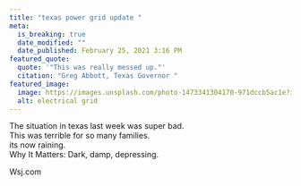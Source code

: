 ```yaml
---
title: "texas power grid update "
meta:
  is_breaking: true
  date_modified: ""
  date_published: February 25, 2021 3:16 PM
featured_quote:
  quote: '"This was really messed up."'
  citation: "Greg Abbott, Texas Governor "
featured_image:
  image: https://images.unsplash.com/photo-1473341304170-971dccb5ac1e?ixid=MXwxMjA3fDB8MHxzZWFyY2h8MXx8ZWxlY3RyaWNpdHl8ZW58MHx8MHw%3D&ixlib=rb-1.2.1&auto=format&fit=crop&w=800&q=60
  alt: electrical grid
---
```

The situation in texas last week was super bad.\
This was terrible for so many families.\
its now raining.\
Why It Matters: Dark, damp, depressing.

Wsj.com